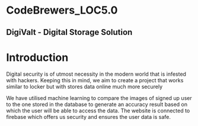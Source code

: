# CodeBrewers_LOC5.0

## DigiValt -  Digital Storage Solution

# Introduction 

Digital security is of utmost necessity in the modern world that is infested with hackers.
Keeping this in mind, we aim to create a project that works similar to locker but with stores data online much more securely

We have utilised machine learning to compare the images of signed up user to the one stored in the database to generate an accuracy result based on which the user will be able
to access the data.
The  website is connected to firebase which offers us security and ensures the user data is safe. 
